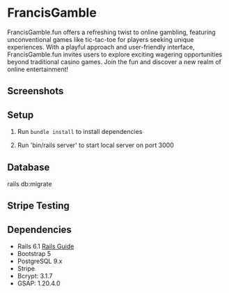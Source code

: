 # FrancisGamble
<!-- description from google doc -->
FrancisGamble.fun offers a refreshing twist to online gambling, featuring unconventional games like tic-tac-toe for players seeking unique experiences. With a playful approach and user-friendly interface, FrancisGamble.fun invites users to explore exciting wagering opportunities beyond traditional casino games. Join the fun and discover a new realm of online entertainment!

## Screenshots

## Setup

1. Run `bundle install` to install dependencies

2. Run 'bin/rails server' to start local server on port 3000

## Database

rails db:migrate

## Stripe Testing

## Dependencies

- Rails 6.1 [Rails Guide](http://guides.rubyonrails.org/v6.1/)
- Bootstrap 5
- PostgreSQL 9.x
- Stripe
- Bcrypt: 3.1.7
- GSAP: 1.20.4.0
